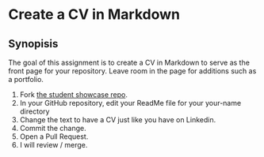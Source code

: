 # Create a CV in Markdown

## Synopisis
The goal of this assignment is to create a CV in Markdown to serve as the front page for your repository. Leave room in the page for additions such as a portfolio. 

1. Fork [the student showcase repo](https://github.com/Laura-Novich-OBW/student-showcase).
2. In your GitHub repository, edit your ReadMe file for your your-name directory 
3. Change the text to have a CV just like you have on Linkedin. 
4. Commit the change.
5. Open a Pull Request.
6. I will review / merge. 
